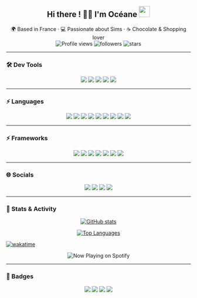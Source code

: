 <h2 align="center">Hi there ! 🌸✨ I'm Océane <img src="https://user-images.githubusercontent.com/18350557/176309783-0785949b-9127-417c-8b55-ab5a4333674e.gif" width="30"></h2>

<p align="center">
  🌍 Based in France · 💻 Passionate about Sims · ☕ Chocolate & Shopping lover  
  <br>
  <img src="https://komarev.com/ghpvc/?username=oeae05&label=Profile%20views&color=ff69b4&style=flat" alt="Profile views" />
  <img src="https://img.shields.io/github/followers/oeae05?label=Followers&style=flat&color=8b5cf6" alt="followers" />
  <img src="https://img.shields.io/github/stars/oeae05?affiliations=OWNER&style=flat&color=ff69b4" alt="stars" />
</p>

---

### 🛠️ Dev Tools

<p align="center">
  <a href="https://code.visualstudio.com/" target="_blank"><img src="https://img.shields.io/badge/VSCode-007ACC?logo=visualstudiocode&logoColor=fff&style=for-the-badge" /></a>
  <a href="https://www.docker.com/" target="_blank"><img src="https://img.shields.io/badge/Docker-2496ED?logo=docker&logoColor=fff&style=for-the-badge" /></a>
  <a href="https://git-scm.com/" target="_blank"><img src="https://img.shields.io/badge/Git-F05032?logo=git&logoColor=fff&style=for-the-badge" /></a>
  <a href="https://www.linux.org/" target="_blank"><img src="https://img.shields.io/badge/Linux-FCC624?logo=linux&logoColor=000&style=for-the-badge" /></a>
  <a href="https://www.postgresql.org/" target="_blank"><img src="https://img.shields.io/badge/PostgreSQL-316192?logo=postgresql&logoColor=fff&style=for-the-badge" /></a>
</p>

---

### ⚡ Languages

<p align="center">
  <a href="https://www.cprogramming.com/" target="_blank"><img src="https://img.shields.io/badge/C-00599C?logo=c&logoColor=fff&style=for-the-badge" /></a>
  <a href="https://isocpp.org/" target="_blank"><img src="https://img.shields.io/badge/C++-00599C?logo=c%2B%2B&logoColor=fff&style=for-the-badge" /></a>
  <a href="https://docs.microsoft.com/en-us/dotnet/csharp/" target="_blank"><img src="https://img.shields.io/badge/C%23-239120?logo=c-sharp&logoColor=fff&style=for-the-badge" /></a>
  <a href="https://www.java.com/" target="_blank"><img src="https://img.shields.io/badge/Java-007396?logo=java&logoColor=fff&style=for-the-badge" /></a>
  <a href="https://www.python.org/" target="_blank"><img src="https://img.shields.io/badge/Python-3776AB?logo=python&logoColor=fff&style=for-the-badge" /></a>
  <a href="https://www.php.net/" target="_blank"><img src="https://img.shields.io/badge/PHP-777BB4?logo=php&logoColor=fff&style=for-the-badge" /></a>
  <a href="https://www.javascript.com/" target="_blank"><img src="https://img.shields.io/badge/JavaScript-F7DF1E?logo=javascript&logoColor=000&style=for-the-badge" /></a>
  <a href="https://www.typescriptlang.org/" target="_blank"><img src="https://img.shields.io/badge/TypeScript-3178C6?logo=typescript&logoColor=fff&style=for-the-badge" /></a>
  <a href="https://www.gnu.org/software/bash/" target="_blank"><img src="https://img.shields.io/badge/Bash-4EAA25?logo=gnu-bash&logoColor=fff&style=for-the-badge" /></a>
</p>

---

### ⚡ Frameworks

<p align="center">
  <a href="https://react.dev/" target="_blank"><img src="https://img.shields.io/badge/React-61DAFB?logo=react&logoColor=000&style=for-the-badge" /></a>
  <a href="https://nextjs.org/docs" target="_blank"><img src="https://img.shields.io/badge/Next.js-000000?logo=next.js&logoColor=fff&style=for-the-badge" /></a>
  <a href="https://angular.io/" target="_blank"><img src="https://img.shields.io/badge/Angular-DD0031?logo=angular&logoColor=fff&style=for-the-badge" /></a>
  <a href="https://nodejs.org/en/" target="_blank"><img src="https://img.shields.io/badge/NodeJS-339933?logo=node.js&logoColor=fff&style=for-the-badge" /></a>
  <a href="https://dotnet.microsoft.com/en-us/" target="_blank"><img src="https://img.shields.io/badge/.NET-512BD4?logo=dotnet&logoColor=fff&style=for-the-badge" /></a>
  <a href="https://laravel.com/" target="_blank"><img src="https://img.shields.io/badge/Laravel-FF2D20?logo=laravel&logoColor=fff&style=for-the-badge" /></a>
  <a href="https://www.figma.com/" target="_blank"><img src="https://img.shields.io/badge/Figma-F24E1E?logo=figma&logoColor=fff&style=for-the-badge" /></a>
</p>

---

### 🌐 Socials

<p align="center">
  <a href="https://discord.com/users/oeae_" target="_blank"><img src="https://img.shields.io/badge/Discord-7289DA?logo=discord&logoColor=fff&style=for-the-badge" /></a>
  <a href="https://github.com/oeae05" target="_blank"><img src="https://img.shields.io/badge/GitHub-181717?logo=github&logoColor=fff&style=for-the-badge" /></a>
  <a href="http://www.instagram.com/oceane_12345" target="_blank"><img src="https://img.shields.io/badge/Instagram-E4405F?logo=instagram&logoColor=fff&style=for-the-badge" /></a>
  <a href="https://www.linkedin.com/in/océane-bertin-065b8a340/" target="_blank"><img src="https://img.shields.io/badge/LinkedIn-0A66C2?logo=linkedin&logoColor=fff&style=for-the-badge" /></a>
</p>

---

### 🎀 Stats & Activity

<p align="center">
  <a href="http://www.github.com/oeae05"><img src="https://github-readme-stats.vercel.app/api?username=oeae05&show_icons=true&count_private=true&title_color=ffb6c1&text_color=ffffff&icon_color=ff69b4&bg_color=8b5cf6&hide_border=true" alt="GitHub stats" /></a>
</p>

<p align="center">
  <a href="https://github.com/oeae05" align="left"><img src="https://github-readme-stats.vercel.app/api/top-langs/?username=oeae05&langs_count=10&title_color=ffb6c1&text_color=ffffff&icon_color=0891b2&bg_color=8b5cf6&hide_border=true&locale=en&custom_title=Top%20%Languages" alt="Top Languages" /></a>
</p>

[![wakatime](https://wakatime.com/badge/user/164eb9cc-d5a1-47e1-849f-614259132ebc.svg)](https://wakatime.com/@164eb9cc-d5a1-47e1-849f-614259132ebc)


<p align="center">
  <img src="https://spotify-readme.vercel.app/api/?user=316w32sgtw6ytojbat2d2lcgi7fq&background_color=8b5cf6&accent_color=ff69b4&bar_color=ffb6c1" alt="Now Playing on Spotify" />
</p>

---

### 🌸 Badges

<p align="center">
  <img src="https://img.shields.io/badge/Made%20with-%E2%9D%A4-ff69b4?style=for-the-badge" />
  <img src="https://img.shields.io/badge/Powered%20by-Sugar-8b5cf6?style=for-the-badge&logo=buymeacoffee&logoColor=white" />
  <img src="https://img.shields.io/badge/Music-Lover-f39ac7?style=for-the-badge" />
  <img src="https://img.shields.io/badge/Open%20to%20Work-32CD32?style=for-the-badge&logo=linkedin&logoColor=white" />
</p>
